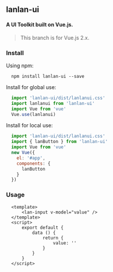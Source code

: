 ## lanlan-ui

#### A UI Toolkit built on Vue.js.

> This branch is for Vue.js 2.x.

### Install

Using npm:
```
  npm install lanlan-ui --save
```

Install for global use:
```js
  import 'lanlan-ui/dist/lanlanui.css'
  import lanlanui from 'lanlan-ui'
  import Vue from 'vue'
  Vue.use(lanlanui)
```

Install for local use:
```js
  import 'lanlan-ui/dist/lanlanui.css'
  import { lanButton } from 'lanlan-ui'
  import Vue from 'vue'
  new Vue({
    el: '#app',
    components: {
      lanButton
    }
  })
```

### Usage
```vue
  <template>
      <lan-input v-model="value" />
  </template>
  <script>
      export default {
          data () {
              return {
                  value: ''
              }
          }
      }
  </script>
```
